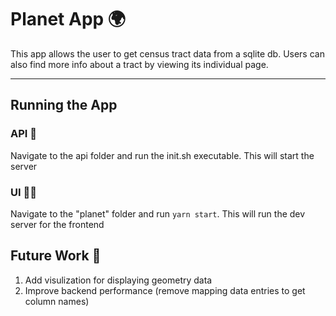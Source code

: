 # Planet App 🌍

This app allows the user to get census tract data from a sqlite db. Users can also find more info about a tract by viewing its individual page.

<hr/>

## Running the App

### API 🔧

Navigate to the api folder and run the init.sh executable. This will start the server

### UI 💅🏿

Navigate to the "planet" folder and run `yarn start`. This will run the dev server for the frontend

## Future Work 🚀

1. Add visulization for displaying geometry data
2. Improve backend performance (remove mapping data entries to get column names)
